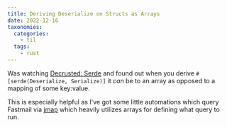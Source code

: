 ```yaml
---
title: Deriving Deserialize on Structs as Arrays 
date: 2022-12-16
taxonomies:
  categories:
    - til
  tags:
    - rust
---
```


Was watching [Decrusted: Serde](https://www.youtube.com/watch?v=9oVIyNiAiss) and found out when you derive `#[serde(Deserialize, Serialize)]` it _can_ be to an array as opposed to a mapping of some key:value.

This is especially helpful as I've got some little automations which query Fastmail via [jmap](https://jmap.io) which heavily utilizes arrays for defining what query to run.